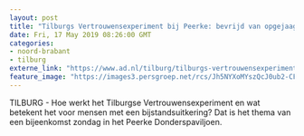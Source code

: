 ```yaml
---
layout: post
title: "Tilburgs Vertrouwensexperiment bij Peerke: bevrijd van opgejaagd gevoel"
date: Fri, 17 May 2019 08:26:00 GMT
categories: 
- noord-brabant 
- tilburg 
externe_link: "https://www.ad.nl/tilburg/tilburgs-vertrouwensexperiment-bij-peerke-bevrijd-van-opgejaagd-gevoel~aefba7fa/"
feature_image: "https://images3.persgroep.net/rcs/Jh5NYXoMYszQcJ0ub2-CFvpREdg/diocontent/148588629/_fitwidth/400/?appId=21791a8992982cd8da851550a453bd7f&quality=0.7"
---
```


TILBURG - Hoe werkt het Tilburgse Vertrouwensexperiment en wat betekent het voor mensen met een bijstandsuitkering? Dat is het thema van een bijeenkomst zondag in het Peerke Donderspaviljoen.
